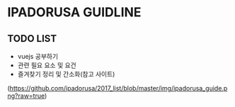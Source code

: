 # IPADORUSA GUIDLINE

## TODO LIST
- vuejs 공부하기
- 관련 필요 요소 및 요건
- 즐겨찾기 정리 및 간소화(참고 사이트)

(https://github.com/ipadorusa/2017_list/blob/master/img/ipadorusa_guide.png?raw=true)